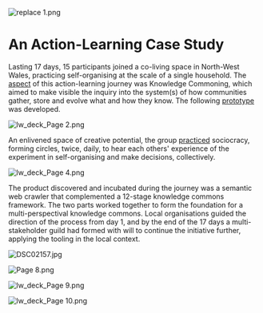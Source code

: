 ![replace 1.png](/replace%201.png)

# An Action-Learning Case Study
Lasting 17 days, 15 participants joined a co-living space in North-West Wales, practicing self-organising at the scale of a single household. The [aspect](aspect) of this action-learning journey was Knowledge Commoning, which aimed to make visible the inquiry into the system(s) of how communities gather, store and evolve what and how they know. The following [prototype](https://vdev.substack.com/p/ai-librarian) was developed. 

![lw_deck_Page 2.png](/lw_deck_Page%202.png)


An enlivened space of creative potential, the group [practiced](/glossary/Practice) sociocracy, forming circles, twice, daily, to hear each others' experience of the experiment in self-organising and make decisions, collectively. 


![lw_deck_Page 4.png](/lw_deck_Page%204.png)


The product discovered and incubated during the journey was a semantic web crawler that complemented a 12-stage knowledge commons framework. The two parts worked together to form the foundation for a multi-perspectival knowledge commons. Local organisations guided the direction of the process from day 1, and by the end of the 17 days a multi-stakeholder guild had formed with will to continue the initiative further, applying the tooling in the local context. 


![DSC02157.jpg](/DSC02157.jpg)

![Page 8.png](/Page%208.png)

![lw_deck_Page 9.png](/lw_deck_Page%209.png)

![lw_deck_Page 10.png](/lw_deck_Page%2010.png)
